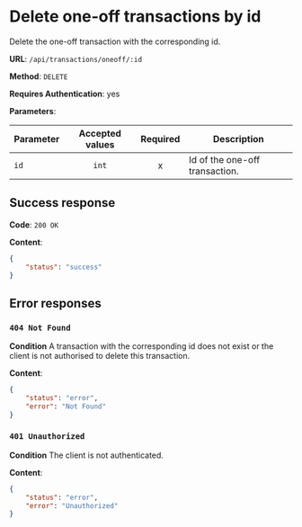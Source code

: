 # Delete one-off transactions by id

Delete the one-off transaction with the corresponding id.

**URL**: `/api/transactions/oneoff/:id`

**Method**: `DELETE`

**Requires Authentication**: yes

**Parameters**:

| Parameter | Accepted values | Required | Description                    |
| --------- |:---------------:|:--------:| ------------------------------ |
| `id`      | `int`           | x        | Id of the one-off transaction. |

## Success response

**Code**: `200 OK`

**Content**:

```json
{
    "status": "success"
}
```

## Error responses

### `404 Not Found`

**Condition**
A transaction with the corresponding id does not exist or the client is not authorised to delete this transaction.

**Content**:

```json
{
    "status": "error",
    "error": "Not Found"
}
```

### `401 Unauthorized`

**Condition**
The client is not authenticated.

**Content**:

```json
{
    "status": "error",
    "error": "Unauthorized"
}
```
